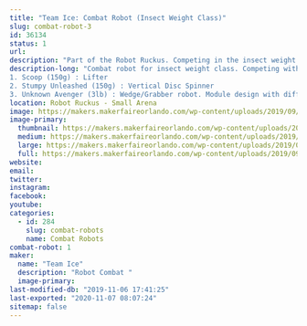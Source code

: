 ```yaml
---
title: "Team Ice: Combat Robot (Insect Weight Class)"
slug: combat-robot-3
id: 36134
status: 1
url: 
description: "Part of the Robot Ruckus. Competing in the insect weight class (150g and 3lb weight class)"
description-long: "Combat robot for insect weight class. Competing with 2 150g robots and 1 3lb robot.
1. Scoop (150g) : Lifter
2. Stumpy Unleashed (150g) : Vertical Disc Spinner
3. Unknown Avenger (3lb) : Wedge/Grabber robot. Module design with different fronts dependent on opponent."
location: Robot Ruckus - Small Arena
image: https://makers.makerfaireorlando.com/wp-content/uploads/2019/09/unknown_avenger.jpg
image-primary:
  thumbnail: https://makers.makerfaireorlando.com/wp-content/uploads/2019/09/unknown_avenger-150x150.jpg
  medium: https://makers.makerfaireorlando.com/wp-content/uploads/2019/09/unknown_avenger.jpg
  large: https://makers.makerfaireorlando.com/wp-content/uploads/2019/09/unknown_avenger.jpg
  full: https://makers.makerfaireorlando.com/wp-content/uploads/2019/09/unknown_avenger.jpg
website: 
email: 
twitter: 
instagram: 
facebook: 
youtube: 
categories:
  - id: 284
    slug: combat-robots
    name: Combat Robots
combat-robot: 1
maker:
  name: "Team Ice"
  description: "Robot Combat "
  image-primary: 
last-modified-db: "2019-11-06 17:41:25"
last-exported: "2020-11-07 08:07:24"
sitemap: false
---
```

